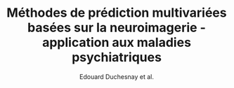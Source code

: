 ---
author: Edouard Duchesnay et al.
title: Méthodes de prédiction multivariées basées sur la neuroimagerie  - application aux maladies psychiatriques
journal: Annales Médico-psychologiques, revue psychiatrique
year: 2015
type: article
---